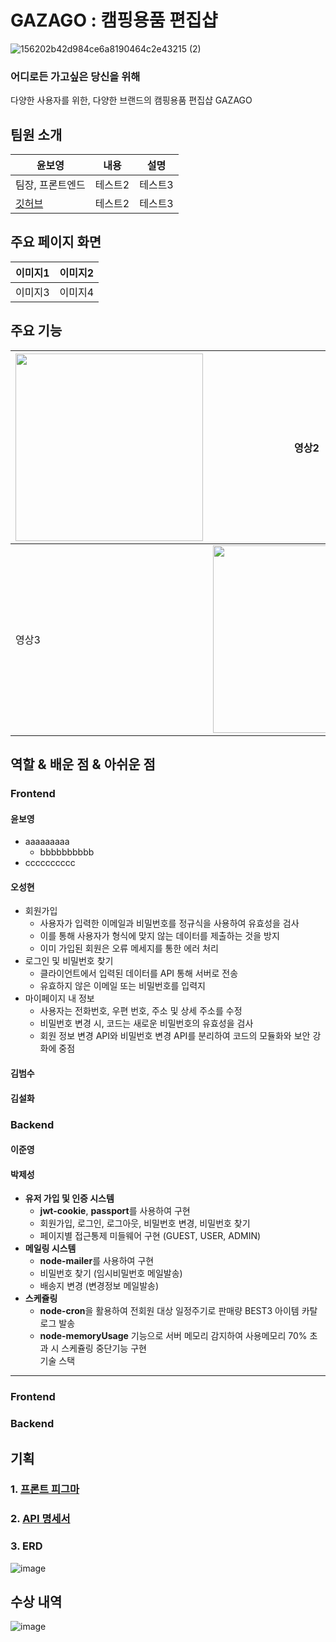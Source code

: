 GAZAGO : 캠핑용품 편집샵
====
![156202b42d984ce6a8190464c2e43215 (2)](https://github.com/elice-team03/gazago/assets/87300419/c860f127-8a96-4457-8600-cbbf7b09f3f1)<br/>
### 어디로든 가고싶은 당신을 위해
다양한 사용자를 위한, 다양한 브랜드의 캠핑용품 편집샵 GAZAGO   

팀원 소개
----
|윤보영|내용|설명|
|------|---|---|
|팀장, 프론트엔드|테스트2|테스트3|
|[깃허브](https://github.com/BoyoungYun)|테스트2|테스트3|

주요 페이지 화면
----
|이미지1|이미지2|
|------|---|
|이미지3|이미지4|

주요 기능
----
|<img src="https://github.com/elice-team03/gazago/assets/133957930/fcf147b9-6a56-4bff-a3b7-f23c15315f1f" width="300px">|영상2|
|------|---|
|영상3|<img src="https://github.com/elice-team03/gazago/assets/126126067/ea9f871b-1ac6-468c-b284-b85c923f7a49" width="300px"/>|

역할 & 배운 점 & 아쉬운 점
----
### Frontend
#### 윤보영
* aaaaaaaaa
  * bbbbbbbbbb
* cccccccccc
#### 오성현
* 회원가입
  * 사용자가 입력한 이메일과 비밀번호를 정규식을 사용하여 유효성을 검사
  * 이를 통해 사용자가 형식에 맞지 않는 데이터를 제출하는 것을 방지
  * 이미 가입된 회원은 오류 메세지를 통한 에러 처리
* 로그인 및 비밀번호 찾기
  * 클라이언트에서 입력된 데이터를 API 통해 서버로 전송
  * 유효하지 않은 이메일 또는 비밀번호를 입력지
* 마이페이지 내 정보
  * 사용자는 전화번호, 우편 번호, 주소 및 상세 주소를 수정
  * 비밀번호 변경 시, 코드는 새로운 비밀번호의 유효성을 검사
  * 회원 정보 변경 API와 비밀번호 변경 API를 분리하여 코드의 모듈화와 보안 강화에 중점
#### 김범수

#### 김설화

### Backend
#### 이준영

#### 박제성
- **유저 가입 및 인증 시스템**
  * **jwt-cookie**, **passport**를 사용하여 구현
  * 회원가입, 로그인, 로그아웃, 비밀번호 변경, 비밀번호 찾기
  * 페이지별 접근통제 미들웨어 구현 (GUEST, USER, ADMIN)
- **메일링 시스템**
  * **node-mailer**를 사용하여 구현
  * 비밀번호 찾기 (임시비밀번호 메일발송)
  * 배송지 변경 (변경정보 메일발송)
- **스케쥴링**
  * **node-cron**을 활용하여 전회원 대상 일정주기로 판매량 BEST3 아이템 카탈로그 발송
  * **node-memoryUsage** 기능으로 서버 메모리 감지하여 사용메모리 70% 초과 시 스케쥴링 중단기능 구현  
기술 스택
----
### Frontend
### Backend

기획
----
### 1. [프론트 피그마](https://www.figma.com/file/3v9IIxkNrYgIHYfiEu5lxp/Untitled?type=design&node-id=0-1&mode=design&t=UPp46GXNZMoWPAIc-0)
### 2. [API 명세서](https://www.postman.com/grey-shadow-358682/workspace/elice-project-1-team-3/request/25191700-a6b53621-9ccb-4152-bb93-924740d36b78)
### 3. ERD
![image](https://github.com/elice-team03/gazago/assets/39878215/c21c5052-0638-4ac6-8964-d5d752980adf)

수상 내역
----
![image](https://github.com/elice-team03/gazago/assets/87300419/d3f9b151-30fd-409d-9470-e793b12d751d)
